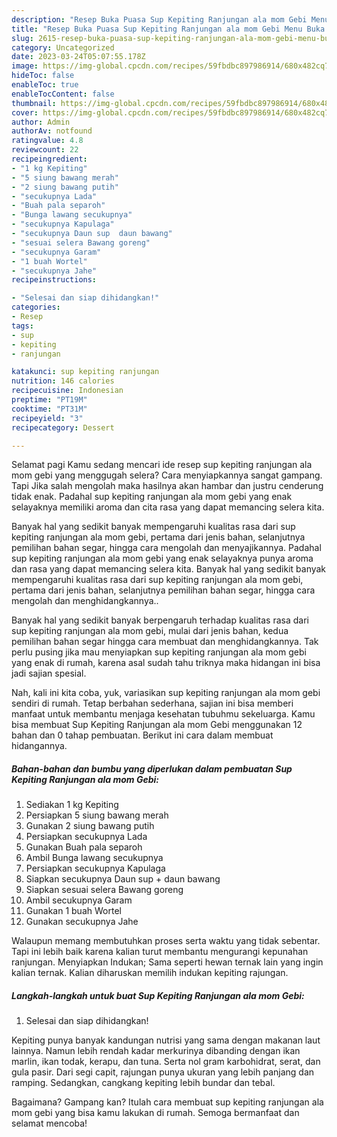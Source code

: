 ```yaml
---
description: "Resep Buka Puasa Sup Kepiting Ranjungan ala mom Gebi Menu Buka Puas"
title: "Resep Buka Puasa Sup Kepiting Ranjungan ala mom Gebi Menu Buka Puas"
slug: 2615-resep-buka-puasa-sup-kepiting-ranjungan-ala-mom-gebi-menu-buka-puas
category: Uncategorized
date: 2023-03-24T05:07:55.178Z
image: https://img-global.cpcdn.com/recipes/59fbdbc897986914/680x482cq70/sup-kepiting-ranjungan-ala-mom-gebi-foto-resep-utama.jpg
hideToc: false
enableToc: true
enableTocContent: false
thumbnail: https://img-global.cpcdn.com/recipes/59fbdbc897986914/680x482cq70/sup-kepiting-ranjungan-ala-mom-gebi-foto-resep-utama.jpg
cover: https://img-global.cpcdn.com/recipes/59fbdbc897986914/680x482cq70/sup-kepiting-ranjungan-ala-mom-gebi-foto-resep-utama.jpg
author: Admin
authorAv: notfound
ratingvalue: 4.8
reviewcount: 22
recipeingredient:
- "1 kg Kepiting"
- "5 siung bawang merah"
- "2 siung bawang putih"
- "secukupnya Lada"
- "Buah pala separoh"
- "Bunga lawang secukupnya"
- "secukupnya Kapulaga"
- "secukupnya Daun sup  daun bawang"
- "sesuai selera Bawang goreng"
- "secukupnya Garam"
- "1 buah Wortel"
- "secukupnya Jahe"
recipeinstructions:

- "Selesai dan siap dihidangkan!"
categories:
- Resep
tags:
- sup
- kepiting
- ranjungan

katakunci: sup kepiting ranjungan 
nutrition: 146 calories
recipecuisine: Indonesian
preptime: "PT19M"
cooktime: "PT31M"
recipeyield: "3"
recipecategory: Dessert

---
```



Selamat pagi Kamu sedang mencari ide resep sup kepiting ranjungan ala mom gebi yang menggugah selera? Cara menyiapkannya sangat gampang. Tapi Jika salah mengolah maka hasilnya akan hambar dan justru cenderung tidak enak. Padahal sup kepiting ranjungan ala mom gebi yang enak selayaknya memiliki aroma dan cita rasa yang dapat memancing selera kita.


Banyak hal yang sedikit banyak mempengaruhi kualitas rasa dari sup kepiting ranjungan ala mom gebi, pertama dari jenis bahan, selanjutnya pemilihan bahan segar, hingga cara mengolah dan menyajikannya. Padahal sup kepiting ranjungan ala mom gebi yang enak selayaknya punya aroma dan rasa yang dapat memancing selera kita. Banyak hal yang sedikit banyak mempengaruhi kualitas rasa dari sup kepiting ranjungan ala mom gebi, pertama dari jenis bahan, selanjutnya pemilihan bahan segar, hingga cara mengolah dan menghidangkannya..

Banyak hal yang sedikit banyak berpengaruh terhadap kualitas rasa dari sup kepiting ranjungan ala mom gebi, mulai dari jenis bahan, kedua pemilihan bahan segar hingga cara membuat dan menghidangkannya. Tak perlu pusing jika mau menyiapkan sup kepiting ranjungan ala mom gebi yang enak di rumah, karena asal sudah tahu triknya maka hidangan ini bisa jadi sajian spesial.


Nah, kali ini kita coba, yuk, variasikan sup kepiting ranjungan ala mom gebi sendiri di rumah. Tetap berbahan sederhana, sajian ini bisa memberi manfaat untuk membantu menjaga kesehatan tubuhmu sekeluarga. Kamu bisa membuat Sup Kepiting Ranjungan ala mom Gebi menggunakan 12 bahan dan 0 tahap pembuatan. Berikut ini cara dalam membuat hidangannya.

<!--inarticleads1-->

##### Bahan-bahan dan bumbu yang diperlukan dalam pembuatan Sup Kepiting Ranjungan ala mom Gebi:

1. Sediakan 1 kg Kepiting
1. Persiapkan 5 siung bawang merah
1. Gunakan 2 siung bawang putih
1. Persiapkan secukupnya Lada
1. Gunakan Buah pala separoh
1. Ambil Bunga lawang secukupnya
1. Persiapkan secukupnya Kapulaga
1. Siapkan secukupnya Daun sup + daun bawang
1. Siapkan sesuai selera Bawang goreng
1. Ambil secukupnya Garam
1. Gunakan 1 buah Wortel
1. Gunakan secukupnya Jahe


Walaupun memang membutuhkan proses serta waktu yang tidak sebentar. Tapi ini lebih baik karena kalian turut membantu mengurangi kepunahan ranjungan. Menyiapkan Indukan; Sama seperti hewan ternak lain yang ingin kalian ternak. Kalian diharuskan memilih indukan kepiting rajungan. 

<!--inarticleads2-->

##### Langkah-langkah untuk buat Sup Kepiting Ranjungan ala mom Gebi:


1. Selesai dan siap dihidangkan!

Kepiting punya banyak kandungan nutrisi yang sama dengan makanan laut lainnya. Namun lebih rendah kadar merkurinya dibanding dengan ikan marlin, ikan todak, kerapu, dan tuna. Serta nol gram karbohidrat, serat, dan gula pasir. Dari segi capit, rajungan punya ukuran yang lebih panjang dan ramping. Sedangkan, cangkang kepiting lebih bundar dan tebal. 

Bagaimana? Gampang kan? Itulah cara membuat sup kepiting ranjungan ala mom gebi yang bisa kamu lakukan di rumah. Semoga bermanfaat dan selamat mencoba!
